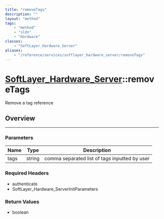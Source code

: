 ```yaml
---
title: "removeTags"
description: ""
layout: "method"
tags:
    - "method"
    - "sldn"
    - "Hardware"
classes:
    - "SoftLayer_Hardware_Server"
aliases:
    - "/reference/services/softlayer_hardware_server/removeTags"
---
```

# [SoftLayer_Hardware_Server](/reference/services/SoftLayer_Hardware_Server)::removeTags

Remove a tag reference


## Overview 


-----

### Parameters 
|Name | Type | Description |
| --- | --- | --- |
|tags| string| comma separated list of tags inputted by user|


### Required Headers
* authenticate
* SoftLayer_Hardware_ServerInitParameters


### Return Values
* boolean




